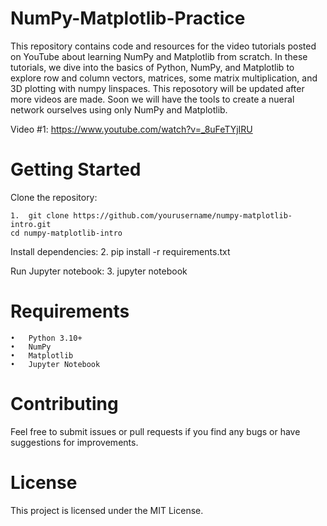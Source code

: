 # NumPy-Matplotlib-Practice
This repository contains code and resources for the video tutorials posted on YouTube about learning NumPy and Matplotlib from scratch. In these tutorials, we dive into the basics of Python, NumPy, and Matplotlib to explore row and column vectors, matrices, some matrix multiplication, and 3D plotting with numpy linspaces. This reposotory will be updated after more videos are made. Soon we will have the tools to create a nueral network ourselves using only NumPy and Matplotlib.

Video #1: https://www.youtube.com/watch?v=_8uFeTYjIRU

# Getting Started

Clone the repository:

	1.  git clone https://github.com/yourusername/numpy-matplotlib-intro.git
	cd numpy-matplotlib-intro

Install dependencies:
	2. pip install -r requirements.txt

Run Jupyter notebook:
	3. jupyter notebook

# Requirements

	•	Python 3.10+
	•	NumPy
	•	Matplotlib
	•	Jupyter Notebook

# Contributing

Feel free to submit issues or pull requests if you find any bugs or have suggestions for improvements.

# License

This project is licensed under the MIT License.
